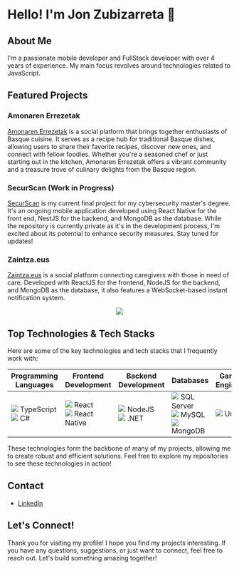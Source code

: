 # Hello! I'm Jon Zubizarreta 👋

## About Me

I'm a passionate mobile developer and FullStack developer with over 4 years of experience. My main focus revolves around technologies related to JavaScript.

## Featured Projects

### Amonaren Errezetak

[Amonaren Errezetak](https://github.com/Jonzubi/amonaren_errezetak.git) is a social platform that brings together enthusiasts of Basque cuisine. It serves as a recipe hub for traditional Basque dishes, allowing users to share their favorite recipes, discover new ones, and connect with fellow foodies. Whether you're a seasoned chef or just starting out in the kitchen, Amonaren Errezetak offers a vibrant community and a treasure trove of culinary delights from the Basque region.

### SecurScan (Work in Progress)

[SecurScan](https://github.com/Jonzubi/secur-scan) is my current final project for my cybersecurity master's degree. It's an ongoing mobile application developed using React Native for the front end, NestJS for the backend, and MongoDB as the database. While the repository is currently private as it's in the development process, I'm excited about its potential to enhance security measures. Stay tuned for updates!

### Zaintza.eus
[Zaintza.eus](https://github.com/Jonzubi/Zaintza.eus) is a social platform connecting caregivers with those in need of care. Developed with ReactJS for the frontend, NodeJS for the backend, and MongoDB as the database, it also features a WebSocket-based instant notification system.




<p align="center">
  <img src="https://github-readme-stats.vercel.app/api?username=Jonzubi&show_icons=true&hide_title=true&count_private=true&hide=prs&theme=radical" />
</p>

## Top Technologies & Tech Stacks

Here are some of the key technologies and tech stacks that I frequently work with:

<div align="center">
  <span>
    
| **Programming Languages** | **Frontend Development** | **Backend Development** | **Databases** | **Game Engines** |
| ------------------------- | ------------------------ | ---------------------- | ------------- | --------------- |
| <img src="https://img.icons8.com/color/48/000000/typescript.png"/> TypeScript<br/><img src="https://img.icons8.com/color/48/000000/c-sharp-logo.png"/> C# | <img src="https://img.icons8.com/color/48/000000/react-native.png"/> React<br/><img src="https://img.icons8.com/color/48/000000/react-native.png"/> React Native<br/> | <img src="https://img.icons8.com/color/48/000000/nodejs.png"/> NodeJS<br/><img src="https://img.icons8.com/color/48/000000/microsoft.png"/> .NET | <img src="https://img.icons8.com/color/48/000000/sql.png"/> SQL Server<br/><img src="https://img.icons8.com/color/48/000000/mysql.png"/> MySQL<br/><img src="https://img.icons8.com/color/48/000000/mongodb.png"/> MongoDB | <img src="https://img.icons8.com/color/48/000000/unity.png"/> Unity |
  </span>
</div>

These technologies form the backbone of many of my projects, allowing me to create robust and efficient solutions. Feel free to explore my repositories to see these technologies in action!


## Contact

- [LinkedIn](https://www.linkedin.com/in/jon-zubizarreta-1884ab166/)

## Let's Connect!

Thank you for visiting my profile! I hope you find my projects interesting. If you have any questions, suggestions, or just want to connect, feel free to reach out. Let's build something amazing together!
